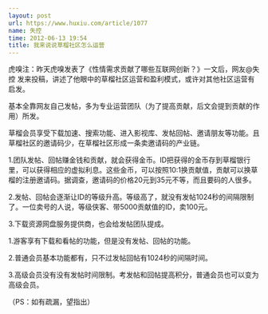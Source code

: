 ```yaml
---
layout: post
url: https://www.huxiu.com/article/1077
name: 失控
time: 2012-06-13 19:54
title: 我来说说草榴社区怎么运营
---
```

虎嗅注：昨天虎嗅发表了《性情需求贡献了哪些互联网创新？》一文后，网友@失控 发来投稿，讲述了他眼中的草榴社区运营和盈利模式，或许对其他社区运营有启发。

基本全靠网友自己发帖，多为专业运营团队（为了提高贡献，后文会提到贡献的作用）所发。

草榴会员享受下载加速、搜索功能、进入影视库、发帖回帖、邀请朋友等功能。且草榴社区的邀请码少，在草榴社区形成一条卖邀请码的产业链。

1.团队发帖、回帖赚金钱和贡献，就会获得金币。ID把获得的金币存到草榴银行里，可以获得相应的虚拟利息。这些金币，可以按照10:1换贡献值，贡献可以换草榴的注册邀请码。据调查，邀请码的价格20元到35元不等，而且要码的人很多。

2.发帖、回帖会逐渐让ID的等级升高。等级高了，就没有发帖1024秒的间隔限制了。一位卖号的人说，等级侠客、带5000贡献值的ID，卖100元。

3.下载资源网盘服务提供商，也会给发帖团队提成。

1.游客享有下载和看帖的功能，但是没有发帖、回帖的功能。

2.普通会员基本功能都有，只不过发帖回帖有1024秒的间隔时间。

3.高级会员没有没有发帖时间限制。考发帖和回帖提高积分，普通会员也可以变为高级会员。

（PS：如有疏漏，望指出）

